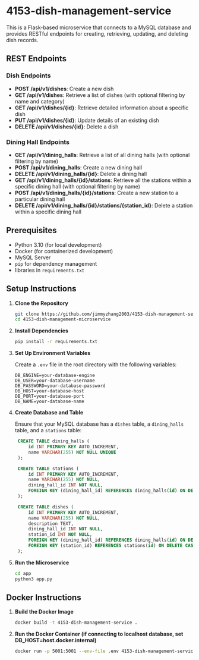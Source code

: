 # 4153-dish-management-service

This is a Flask-based microservice that connects to a MySQL database and provides RESTful endpoints for creating, retrieving, updating, and deleting dish records.

## REST Endpoints

### Dish Endpoints

- **POST /api/v1/dishes**: Create a new dish
- **GET /api/v1/dishes**: Retrieve a list of dishes (with optional filtering by name and category)
- **GET /api/v1/dishes/{id}**: Retrieve detailed information about a specific dish
- **PUT /api/v1/dishes/{id}**: Update details of an existing dish
- **DELETE /api/v1/dishes/{id}**: Delete a dish

### Dining Hall Endpoints

- **GET /api/v1/dining_halls**: Retrieve a list of all dining halls (with optional filtering by name)
- **POST /api/v1/dining_halls**: Create a new dining hall
- **DELETE /api/v1/dining_halls/{id}**: Delete a dining hall
- **GET /api/v1/dining_halls/{id}/stations**: Retrieve all the stations within a specific dining hall (with optional filtering by name)
- **POST /api/v1/dining_halls/{id}/stations**: Create a new station to a particular dining hall
- **DELETE /api/v1/dining_halls/{id}/stations/{station_id}**: Delete a station within a specific dining hall

## Prerequisites

- Python 3.10 (for local development)
- Docker (for containerized development)
- MySQL Server
- `pip` for dependency management
- libraries in `requirements.txt`

## Setup Instructions

1. **Clone the Repository**

   ```bash
   git clone https://github.com/jimmyzhang2003/4153-dish-management-service.git
   cd 4153-dish-management-microservice
   ```

2. **Install Dependencies**

   ```bash
   pip install -r requirements.txt
   ```

3. **Set Up Environment Variables**

   Create a `.env` file in the root directory with the following variables:

   ```env
   DB_ENGINE=your-database-engine
   DB_USER=your-database-username
   DB_PASSWORD=your-database-password
   DB_HOST=your-database-host
   DB_PORT=your-database-port
   DB_NAME=your-database-name
   ```

4. **Create Database and Table**

   Ensure that your MySQL database has a `dishes` table, a `dining_halls` table, and a `stations` table:

   ```sql
    CREATE TABLE dining_halls (
        id INT PRIMARY KEY AUTO_INCREMENT,
        name VARCHAR(255) NOT NULL UNIQUE
    );

    CREATE TABLE stations (
        id INT PRIMARY KEY AUTO_INCREMENT,
        name VARCHAR(255) NOT NULL,
        dining_hall_id INT NOT NULL,
        FOREIGN KEY (dining_hall_id) REFERENCES dining_halls(id) ON DELETE CASCADE
    );

    CREATE TABLE dishes (
        id INT PRIMARY KEY AUTO_INCREMENT,
        name VARCHAR(255) NOT NULL,
        description TEXT,
        dining_hall_id INT NOT NULL,
        station_id INT NOT NULL,
        FOREIGN KEY (dining_hall_id) REFERENCES dining_halls(id) ON DELETE CASCADE,
        FOREIGN KEY (station_id) REFERENCES stations(id) ON DELETE CASCADE
    );
   ```

5. **Run the Microservice**

   ```bash
   cd app
   python3 app.py
   ```

## Docker Instructions

1. **Build the Docker Image**

   ```bash
   docker build -t 4153-dish-management-service .
   ```

2. **Run the Docker Container (if connecting to localhost database, set DB_HOST=host.docker.internal)**

   ```bash
   docker run -p 5001:5001 --env-file .env 4153-dish-management-service
   ```
